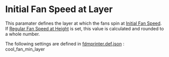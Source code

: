 # Initial Fan Speed at Layer

This paramater defines the layer at which the fans spin at [Initial Fan Speed](../cooling/cool_fan_speed_0.md). If [Regular Fan Speed at Height](../cooling/cool_fan_full_at_height.md)  is set, this value is calculated and rounded to a whole number.

The following settings are defined in [fdmprinter.def.json](https://github.com/smartavionics/Cura/blob/mb-master/resources/definitions/fdmprinter.def.json) : cool_fan_min_layer
